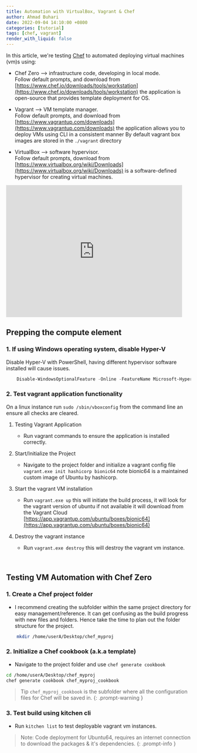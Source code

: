 ```yaml
---
title: Automation with VirtualBox, Vagrant & Chef
author: Ahmad Buhari
date: 2022-09-04 14:10:00 +0800
categories: [tutorial]
tags: [chef, vagrant]
render_with_liquid: false
--- 
```



In this article, we're testing [Chef](https://www.chef.io/) to automated deploying virtual machines (vm)s using:
- Chef Zero --> infrastructure code, developing in local mode. <br>
Follow default prompts, and download from [https://www.chef.io/downloads/tools/workstation](https://www.chef.io/downloads/tools/workstation) the application is open-source that provides template deployment for OS.

- Vagrant --> VM template manager.<br>
Follow default prompts, and download from [https://www.vagrantup.com/downloads](https://www.vagrantup.com/downloads) the application allows you to deploy VMs using CLI in a consistent manner By default vagrant box images are stored in the `./vagrant` directory

- VirtualBox --> software hypervisor.<br>
Follow default prompts, download from [https://www.virtualbox.org/wiki/Downloads](https://www.virtualbox.org/wiki/Downloads) is a software-defined hypervisor for creating virtual machines. 

<iframe src="https://giphy.com/embed/2knCiF52bpFiNWXcJ7" width="480" height="360" frameBorder="0" class="giphy-embed" allowFullScreen></iframe><p><a href="https://giphy.com/gifs/2knCiF52bpFiNWXcJ7"></a></p>

## Prepping the compute element

### 1. If using Windows operating system, disable Hyper-V
Disable Hyper-V with PowerShell, having different hypervisor software installed will cause issues. 
```powershell
    Disable-WindowsOptionalFeature -Online -FeatureName Microsoft-Hyper-V-All
```

### 2. Test vagrant application functionality
On a linux instance run `sudo /sbin/vboxconfig` from the command line an ensure all checks are cleared.
1. Testing Vagrant Application
    - Run vagrant commands to ensure the application is installed correctly.

2. Start/Initialize the Project
    - Navigate to the project folder and initialize a vagrant config file `vagrant.exe init hashicorp bionic64` note bionic64 is a maintained custom image of Ubuntu by hashicorp.

3. Start the vagrant VM installation
    - Run `vagrant.exe up` this will initiate the build process, it will look for the vagrant version of ubuntu if not available it will download from the Vagrant Cloud [https://app.vagrantup.com/ubuntu/boxes/bionic64](https://app.vagrantup.com/ubuntu/boxes/bionic64)

4. Destroy the vagrant instance
    - Run `vagrant.exe destroy` this will destroy the vagrant vm instance.

<br>

## Testing VM Automation with Chef Zero

### 1. Create a Chef project folder 
- I recommend creating the subfolder within the same project directory for easy management/reference. It can get confusing as the build progress with new files and folders. Hence take the time to plan out the folder structure for the project.
```bash
    mkdir /home/userA/Desktop/chef_myproj
```

### 2. Initialize a Chef cookbook (a.k.a template)
- Navigate to the project folder and use `chef generate cookbook`
```bash
cd /home/userA/Desktop/chef_myproj
chef generate cookbook chef_myproj_cookbook
```

> Tip `chef_myproj_cookbook` is the subfolder where all the configuration files for Chef will be saved in.
{: .prompt-warning }


### 3. Test build using kitchen cli
- Run `kitchen list` to test deployable vagrant vm instances.


> Note: Code deployment for Ubuntu64, requires an internet connection to download the packages & it's dependencies.
{: .prompt-info }